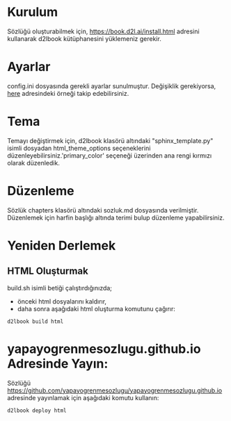 # Kurulum
Sözlüğü oluşturabilmek için, <a href="https://book.d2l.ai/install.html">https://book.d2l.ai/install.html</a> adresini kullanarak d2lbook kütüphanesini yüklemeniz gerekir.

# Ayarlar
config.ini dosyasında gerekli ayarlar sunulmuştur. Değişiklik gerekiyorsa, <a href="https://github.com/d2l-ai/d2l-book/blob/master/d2lbook/config_default.ini">here</a> adresindeki örneği takip edebilirsiniz.

# Tema
Temayı değiştirmek için, d2lbook klasörü altındaki "sphinx_template.py" isimli dosyadan html_theme_options seçeneklerini düzenleyebilirsiniz.'primary_color' seçeneği üzerinden ana rengi kırmızı olarak düzenledik.

# Düzenleme  
Sözlük chapters klasörü altındaki sozluk.md dosyasında verilmiştir. Düzenlemek için harfin başlığı altında terimi bulup düzenleme yapabilirsiniz.

# Yeniden Derlemek
## HTML Oluşturmak
build.sh isimli betiği çalıştırdığınızda;

- önceki html dosyalarını kaldırır,
- daha sonra aşağıdaki html oluşturma komutunu çağırır:
```
d2lbook build html
```

# yapayogrenmesozlugu.github.io Adresinde Yayın:
Sözlüğü https://github.com/yapayogrenmesozlugu/yapayogrenmesozlugu.github.io adresinde yayınlamak için aşağıdaki komutu kullanın:
```
d2lbook deploy html
```
